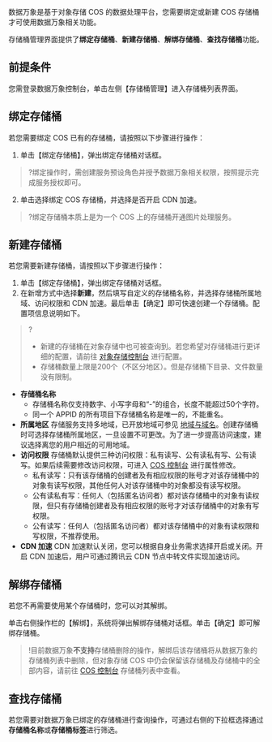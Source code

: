 数据万象是基于对象存储 COS 的数据处理平台，您需要绑定或新建 COS 存储桶才可使用数据万象相关功能。

存储桶管理界面提供了**绑定存储桶**、**新建存储桶**、**解绑存储桶**、**查找存储桶**功能。


## 前提条件

您需登录数据万象控制台，单击左侧【存储桶管理】进入存储桶列表界面。

## 绑定存储桶

若您需要绑定 COS 已有的存储桶，请按照以下步骤进行操作：

1. 单击【绑定存储桶】，弹出绑定存储桶对话框。
>?绑定操作时，需创建服务预设角色并授予数据万象相关权限，按照提示完成服务授权即可。

2. 单击选择绑定 COS 存储桶，并选择是否开启 CDN 加速。
>?绑定存储桶本质上是为一个 COS 上的存储桶开通图片处理服务。

## 新建存储桶



若您需要新建存储桶，请按照以下步骤进行操作：

1. 单击【绑定存储桶】，弹出绑定存储桶对话框。
2. 在新增方式中选择**新建**，然后填写自定义的存储桶名称，并选择存储桶所属地域、访问权限和 CDN 加速。最后单击【确定】即可快速创建一个存储桶。配置项信息说明如下。
>?
>
>-  新建的存储桶在对象存储中也可被查询到。若您希望对存储桶进行更详细的配置，请前往 [对象存储控制台](https://console.cloud.tencent.com/cos5/bucket#) 进行配置。
>-  存储桶数量上限是200个（不区分地区）。但是存储桶下目录、文件数量没有限制。

 - **存储桶名称**
   - 存储桶名称仅支持数字、小写字母和“-”的组合，长度不能超过50个字符。
   - 同一个 APPID 的所有项目下存储桶名称是唯一的，不能重名。
 - **所属地区**
   存储服务支持多地域，已开放地域可参见 [地域与域名](https://intl.cloud.tencent.com/document/product/1045/33423)。创建存储桶时可选择存储桶所属地区，一旦设置不可更改。为了进一步提高访问速度，建议选择离您的用户相近的可用地域。
 - **访问权限**
   存储桶默认提供三种访问权限：私有读写、公有读私有写、公有读写。如果后续需要修改访问权限，可进入 [COS 控制台](https://console.cloud.tencent.com/cos5) 进行属性修改。
    - 私有读写：只有该存储桶的创建者及有相应权限的账号才对该存储桶中的对象有读写权限，其他任何人对该存储桶中的对象都没有读写权限。
    - 公有读私有写：任何人（包括匿名访问者）都对该存储桶中的对象有读权限，但只有存储桶创建者及有相应权限的账号才对该存储桶中的对象有写权限。
    - 公有读写：任何人（包括匿名访问者）都对该存储桶中的对象有读权限和写权限，不推荐使用。
 - **CDN 加速**
   CDN 加速默认关闭，您可以根据自身业务需求选择开启或关闭。开启 CDN 加速后，用户可通过腾讯云 CDN 节点中转文件实现加速访问。


## 解绑存储桶

若您不再需要使用某个存储桶时，您可以对其解绑。

单击右侧操作栏的【解绑】，系统将弹出解绑存储桶对话框。单击【确定】即可解绑存储桶。

>!目前数据万象**不支持**存储桶删除的操作，解绑后该存储桶将从数据万象的存储桶列表中删除，但对象存储 COS 中仍会保留该存储桶及存储桶中的全部内容，请前往 [COS 控制台](https://console.cloud.tencent.com/cos5) 存储桶列表中查看。

## 查找存储桶

若您需要对数据万象已绑定的存储桶进行查询操作，可通过右侧的下拉框选择通过**存储桶名称**或**存储桶标签**进行筛选。

   
